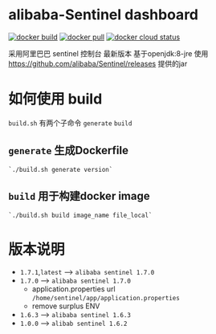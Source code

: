 # alibaba-Sentinel dashboard
[![docker build](https://img.shields.io/badge/docker%20build-passing-brightgreen)](https://hub.docker.com/r/hb0730/alibaba-sentinel)
[![docker pull](https://badgen.net/docker/pulls/hb0730/alibaba-sentinel)](https://hub.docker.com/r/hb0730/alibaba-sentinel)
[![docker cloud status](https://img.shields.io/badge/docker%20build-automated-066da5)](https://hub.docker.com/r/hb0730/alibaba-sentinel)

采用阿里巴巴 sentinel 控制台 最新版本
基于openjdk:8-jre
使用 https://github.com/alibaba/Sentinel/releases 提供的jar
# 如何使用 build
 `build.sh` 有两个子命令 `generate` `build`
 ## `generate` 生成Dockerfile
	`./build.sh generate version` 
 ## `build` 用于构建docker image
	`./build.sh build image_name file_local`
# 版本说明
 * `1.7.1`,`latest` --> `alibaba sentinel 1.7.0`
 * `1.7.0` --> `alibaba sentinel 1.7.0`
   + application.properties url `/home/sentinel/app/application.properties`
   + remove surplus ENV
 * `1.6.3` --> `alibaba sentinel 1.6.3`
 * `1.0.0` --> `alibab sentinel 1.6.2`
